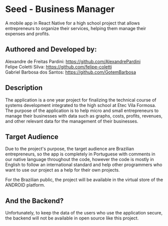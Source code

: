 # Seed - Business Manager
A mobile app in React Native for a high school project that allows entrepreneurs to organize their services, helping them manage their expenses and profits.

## Authored and Developed by: 
Alexandre de Freitas Pardini: https://github.com/AlexandrePardini <br>
Felipe Coletti Silva: https://github.com/felipe-coletti <br>
Gabriel Barbosa dos Santos: https://github.com/GotemBarbosa

## Description
The application is a one year project for finalizing the technical course of systems development integrated to the high school at Etec Vila Formosa. The purpose of the application is to help micro and small entrepreneurs to manage their businesses with data such as graphs, costs, profits, revenues, and other relevant data for the management of their businesses. 

## Target Audience
Due to the project's purpose, the target audience are Brazilian entrepreneurs, so the app is completely in Portuguese with comments in our native language throughout the code, however the code is mostly in English to follow an international standard and help other programmers who want to use our project as a help for their own projects.

For the Brazilian public, the project will be available in the virtual store of the ANDROID platform.

## And the Backend?
Unfortunately, to keep the data of the users who use the application secure, the backend will not be available in open source like this project.
